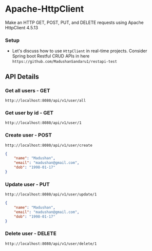 # Apache-HttpClient
Make an HTTP GET, POST, PUT, and DELETE requests using Apache HttpClient 4.5.13

### Setup

* Let's discuss how to use `HttpClient` in real-time projects. Consider Spring boot Restful CRUD APIs in here `https://github.com/MadushanSandaru1/restapi-test`

## API Details


### Get all users - GET
```
http://localhost:8080/api/v1/user/all
```

### Get user by id - GET 
```
http://localhost:8080/api/v1/user/1
```

### Create user - POST
```
http://localhost:8080/api/v1/user/create
```

```json
{
    "name": "Madushan",
    "email": "madushan@gmail.com",
    "dob": "1998-01-17"
}
```

### Update user - PUT
```
http://localhost:8080/api/v1/user/update/1
````

```json
{
    "name": "Madushan",
    "email": "madushan@gmail.com",
    "dob": "1998-01-17"
}
```

### Delete user - DELETE
```
http://localhost:8080/api/v1/user/delete/1
```
